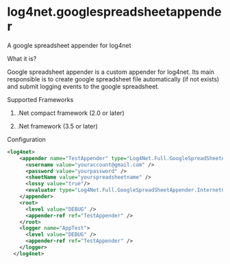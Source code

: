 log4net.googlespreadsheetappender
=================================

A google spreadsheet appender for log4net

What it is?

Google spreadsheet appender is a custom appender for log4net. Its main responsible is to create google spreadsheet file automatically (if not exists) and submit logging events to the google spreadsheet.

Supported Frameworks

1.	.Net compact framework (2.0 or later)

2.	.Net framework (3.5 or later)


Configuration

``` xml
<log4net>
    <appender name="TestAppender" type="Log4Net.Full.GoogleSpreadSheetAppender.GoogleSheetAppender, Log4Net.Full.GoogleSpreadSheetAppender">
      <username value="youraccount@gmail.com" />
      <password value="yourpassword" />
      <sheetName value="yourspreadsheetname" />
      <lossy value="true"/>
      <evaluator type="Log4Net.Full.GoogleSpreadSheetAppender.InternetConnectionEvaluator, Log4Net.Full.GoogleSpreadSheetAppender"></evaluator>
    </appender>
    <root>
      <level value="DEBUG" />
      <appender-ref ref="TestAppender" />
    </root>
    <logger name="AppTest">
      <level value="DEBUG" />
      <appender-ref ref="TestAppender" />
    </logger>
  </log4net>
```

